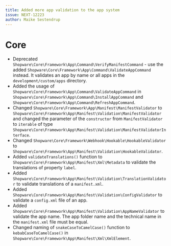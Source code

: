 ```yaml
---
title: Added more app validation to the app system
issue: NEXT-12223
author: Maike Sestendrup
---
```

# Core
* Deprecated `Shopware\Core\Framework\App\Command\VerifyManifestCommand` - use the added `Shopware\Core\Framework\App\Command\ValidateAppCommand` instead. It validates an app by name or all apps in the `development/custom/apps` directory.
* Added the usage of `Shopware\Core\Framework\App\Command\ValidateAppCommand` in `Shopware\Core\Framework\App\Command\InstallAppCommand` and `Shopware\Core\Framework\App\Command\RefreshAppCommand`.
* Changed `Shopware\Core\Framework\App\Manifest\ManifestValidator` to `Shopware\Core\Framework\App\Manifest\Validation\ManifestValidator` and changed the parameter of the `constructor` from `ManifestValidator` to `iterable` of type `Shopware\Core\Framework\App\Manifest\Validation\ManifestValidatorInterface`.
* Changed `Shopware\Core\Framework\Webhook\Hookable\HookableValidator` to `Shopware\Core\Framework\App\Manifest\Validation\HookableValidator`.
* Added `validateTranslations()` function to `Shopware\Core\Framework\App\Manifest\Xml\Metadata` to validate the translations of property `label`.
* Added `Shopware\Core\Framework\App\Manifest\Validation\TranslationValidator` to validate translations of a `manifest.xml`.
* Added `Shopware\Core\Framework\App\Manifest\Validation\ConfigValidator` to validate a `config.xml` file of an app.
* Added `Shopware\Core\Framework\App\Manifest\Validation\AppNameValidator` to validate the app name. The app folder name and the technical name in the `manifest.xml` file must be equal.
* Changed naming of `snakeCaseToCamelCase()` function to `kebabCaseToCamelCase()` in `Shopware\Core\Framework\App\Manifest\Xml\XmlElement`.
